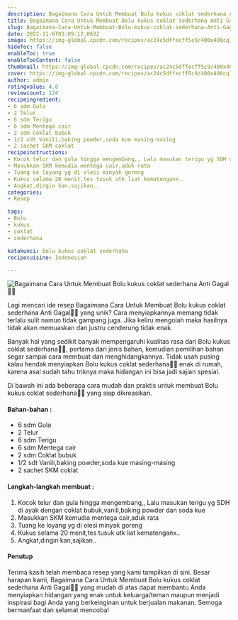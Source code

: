 ```yaml
---
description: Bagaimana Cara Untuk Membuat Bolu kukus coklat sederhana Anti Gagal"
title: Bagaimana Cara Untuk Membuat Bolu kukus coklat sederhana Anti Gagal
slug: Bagaimana-Cara-Untuk-Membuat-Bolu-kukus-coklat-sederhana-Anti-Gagal
date: 2022-11-6T03:09:12.063Z
image: https://img-global.cpcdn.com/recipes/ac24c5dffecff5c9/400x400cq70/photo.jpg
hideToc: false
enableToc: true
enableTocContent: false
thumbnail: https://img-global.cpcdn.com/recipes/ac24c5dffecff5c9/400x400cq70/photo.jpg
cover: https://img-global.cpcdn.com/recipes/ac24c5dffecff5c9/400x400cq70/photo.jpg
author: admin
ratingvalue: 4.8
reviewcount: 124
recipeingredient:
- 6 sdm Gula
- 2 Telur
- 6 sdm Terigu
- 6 sdm Mentega cair
- 2 sdm Coklat bubuk
- 1/2 sdt Vanili,baking powder,soda kue masing-masing
- 2 sachet SKM coklat
recipeinstructions:
- Kocok telur dan gula hingga mengembang,, Lalu masukan terigu yg SDH di ayak dengan coklat bubuk,vanili,baking powder dan soda kue
- Masukkan SKM kemudia mentega cair,aduk rata
- Tuang ke loyang yg di olesi minyak goreng
- Kukus selama 20 menit,tes tusuk utk liat kematenganx..
- Angkat,dingin kan,sajikan..
categories:
- Resep

tags:
- Bolu
- kukus
- coklat
- sederhana

katakunci: Bolu kukus coklat sederhana
recipecuisine: Indonesian

---
```


![Bagaimana Cara Untuk Membuat Bolu kukus coklat sederhana Anti Gagal👩‍🍳](https://img-global.cpcdn.com/recipes/ac24c5dffecff5c9/400x400cq70/photo.jpg)

Lagi mencari ide resep Bagaimana Cara Untuk Membuat Bolu kukus coklat sederhana Anti Gagal👩‍🍳 yang unik? Cara menyiapkannya memang tidak terlalu sulit namun tidak gampang juga. Jika keliru mengolah maka hasilnya tidak akan memuaskan dan justru cenderung tidak enak.

Banyak hal yang sedikit banyak mempengaruhi kualitas rasa dari Bolu kukus coklat sederhana👩‍🍳, pertama dari jenis bahan, kemudian pemilihan bahan segar sampai cara membuat dan menghidangkannya. Tidak usah pusing kalau hendak menyiapkan Bolu kukus coklat sederhana👩‍🍳 enak di rumah, karena asal sudah tahu triknya maka hidangan ini bisa jadi sajian spesial.

Di bawah ini ada beberapa cara mudah dan praktis untuk membuat Bolu kukus coklat sederhana👩‍🍳 yang siap dikreasikan.

<!--inarticleads1-->

#### Bahan-bahan :

- 6 sdm Gula
- 2 Telur
- 6 sdm Terigu
- 6 sdm Mentega cair
- 2 sdm Coklat bubuk
- 1/2 sdt Vanili,baking powder,soda kue masing-masing
- 2 sachet SKM coklat

<!--inarticleads2-->

#### Langkah-langkah membuat :

1. Kocok telur dan gula hingga mengembang,, Lalu masukan terigu yg SDH di ayak dengan coklat bubuk,vanili,baking powder dan soda kue
1. Masukkan SKM kemudia mentega cair,aduk rata
1. Tuang ke loyang yg di olesi minyak goreng
1. Kukus selama 20 menit,tes tusuk utk liat kematenganx..
1. Angkat,dingin kan,sajikan..

#### Penutup

Terima kasih telah membaca resep yang kami tampilkan di sini. Besar harapan kami, Bagaimana Cara Untuk Membuat Bolu kukus coklat sederhana Anti Gagal👩‍🍳 yang mudah di atas dapat membantu Anda menyiapkan hidangan yang enak untuk keluarga/teman maupun menjadi inspirasi bagi Anda yang berkeinginan untuk berjualan makanan. Semoga bermanfaat dan selamat mencoba!